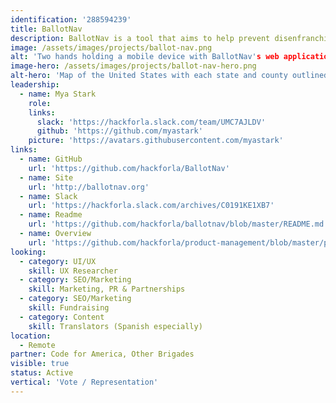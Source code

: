 ```yaml
---
identification: '288594239'
title: BallotNav
description: BallotNav is a tool that aims to help prevent disenfranchisement by providing reliable and up to date information on ballot drop off locations across the US. While some states have detailed information about ballot drop off locations, others leave it up to the local jurisdiction to publish that information. In some states, Counties, Towns, Parishes, etc, do not have websites, so there is no reliable online source for ballot drop off information. BallotNav was created to provide a reliable online resource about where to drop your ballot, hours, accessibility, etc. We do this by calling each Jurisdictional office provided by the secretary of state and confirming locations details.
image: /assets/images/projects/ballot-nav.png
alt: 'Two hands holding a mobile device with BallotNav's web application on display.'
image-hero: /assets/images/projects/ballot-nav-hero.png
alt-hero: 'Map of the United States with each state and county outlined.'
leadership:
  - name: Mya Stark
    role:
    links:
      slack: 'https://hackforla.slack.com/team/UMC7AJLDV'
      github: 'https://github.com/myastark'
    picture: 'https://avatars.githubusercontent.com/myastark'
links:
  - name: GitHub
    url: 'https://github.com/hackforla/BallotNav'
  - name: Site
    url: 'http://ballotnav.org'
  - name: Slack
    url: 'https://hackforla.slack.com/archives/C0191KE1XB7'
  - name: Readme
    url: 'https://github.com/hackforla/ballotnav/blob/master/README.md'
  - name: Overview
    url: 'https://github.com/hackforla/product-management/blob/master/project-one-sheets/BallotNav-Project-One-Sheet.pdf'
looking:
  - category: UI/UX
    skill: UX Researcher
  - category: SEO/Marketing
    skill: Marketing, PR & Partnerships
  - category: SEO/Marketing
    skill: Fundraising
  - category: Content
    skill: Translators (Spanish especially)
location:
  - Remote
partner: Code for America, Other Brigades
visible: true
status: Active
vertical: 'Vote / Representation'
---
```

